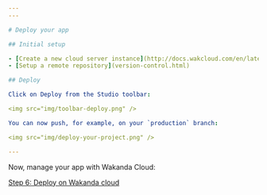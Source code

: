 ```yaml
---
---

# Deploy your app

## Initial setup

- [Create a new cloud server instance](http://docs.wakcloud.com/en/latest/getting_started.html){:class="no-style"}{:target="_blank"}
- [Setup a remote repository](version-control.html)

## Deploy

Click on Deploy from the Studio toolbar:

<img src="img/toolbar-deploy.png" />

You can now push, for example, on your `production` branch:

<img src="img/deploy-your-project.png" />

---
```


Now, manage your app with Wakanda Cloud:


<div class="navigation-step">
  <a class="btn next-button" href="http://docs.wakcloud.com/en/latest/application_dashboard.html">Step 6: Deploy on Wakanda cloud <i class="icon-chevron-right"></i></a>
</div>